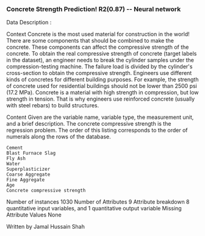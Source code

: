 ### Concrete Strength Prediction! R2(0.87)  -- Neural network 

Data Description :

Context Concrete is the most used material for construction in the world! There are some components that should be combined to make the concrete. These components can affect the compressive strength of the concrete. To obtain the real compressive strength of concrete (target labels in the dataset), an engineer needs to break the cylinder samples under the compression-testing machine. The failure load is divided by the cylinder's cross-section to obtain the compressive strength. Engineers use different kinds of concretes for different building purposes. For example, the strength of concrete used for residential buildings should not be lower than 2500 psi (17.2 MPa). Concrete is a material with high strength in compression, but low strength in tension. That is why engineers use reinforced concrete (usually with steel rebars) to build structures.

Content Given are the variable name, variable type, the measurement unit, and a brief description. The concrete compressive strength is the regression problem. The order of this listing corresponds to the order of numerals along the rows of the database.

    Cement
    Blast Furnace Slag
    Fly Ash
    Water
    Superplasticizer
    Coarse Aggregate
    Fine Aggregate
    Age
    Concrete compressive strength

Number of instances 1030
Number of Attributes 9
Attribute breakdown 8 quantitative input variables, and 1 quantitative output variable
Missing Attribute Values None


Written by Jamal Hussain Shah 
